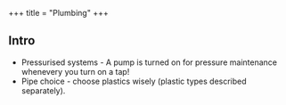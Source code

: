 +++
title = "Plumbing"
+++

## Intro
- Pressurised systems - A pump is turned on for pressure maintenance whenevery you turn on a tap!
- Pipe choice - choose plastics wisely (plastic types described separately).
